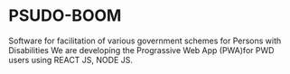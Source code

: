 # PSUDO-BOOM
Software for facilitation of various government schemes for Persons with Disabilities
We are developing the Prograssive Web App (PWA)for PWD users using REACT JS, NODE JS.
